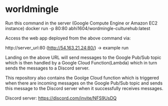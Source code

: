 # worldmingle

Run this command in the server (Google Compute Engine or Amazon EC2 instance)
docker run -p 80:80 abhi1604/wordmingle-culturehub:latest

Access the web app deployed from the above command via:

http://server_url:80 (http://54.163.21.24:80/) -> example run

Landing on the above URL will send messages to the Google Pub/Sub topic which is then handled by a Google Cloud Function(Lambda) which in turn sends the messages to a Discord server.

This repository also contains the Goolge Cloud function which is triggered when there are incoming messages on the Google Pub/Sub topic and sends this message to the Discord server when it successfully receives messages.



Discord server: https://discord.com/invite/NFS9UsDQ